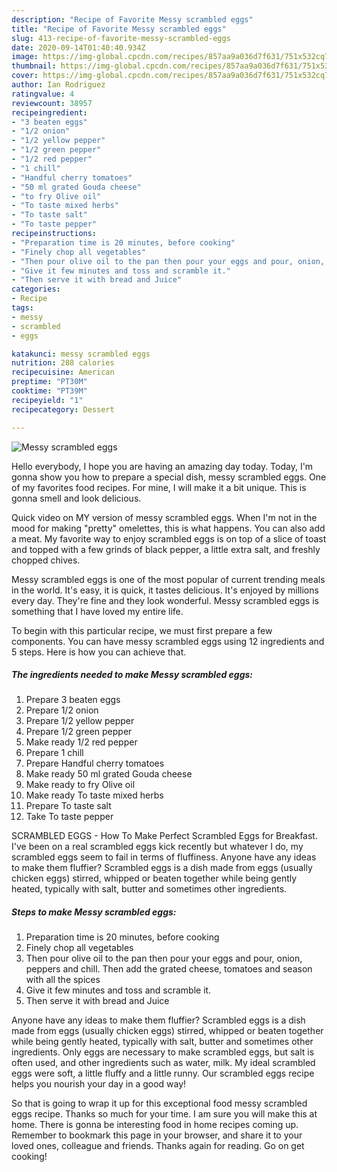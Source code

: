 ```yaml
---
description: "Recipe of Favorite Messy scrambled eggs"
title: "Recipe of Favorite Messy scrambled eggs"
slug: 413-recipe-of-favorite-messy-scrambled-eggs
date: 2020-09-14T01:40:40.934Z
image: https://img-global.cpcdn.com/recipes/857aa9a036d7f631/751x532cq70/messy-scrambled-eggs-recipe-main-photo.jpg
thumbnail: https://img-global.cpcdn.com/recipes/857aa9a036d7f631/751x532cq70/messy-scrambled-eggs-recipe-main-photo.jpg
cover: https://img-global.cpcdn.com/recipes/857aa9a036d7f631/751x532cq70/messy-scrambled-eggs-recipe-main-photo.jpg
author: Ian Rodriguez
ratingvalue: 4
reviewcount: 38957
recipeingredient:
- "3 beaten eggs"
- "1/2 onion"
- "1/2 yellow pepper"
- "1/2 green pepper"
- "1/2 red pepper"
- "1 chill"
- "Handful cherry tomatoes"
- "50 ml grated Gouda cheese"
- "to fry Olive oil"
- "To taste mixed herbs"
- "To taste salt"
- "To taste pepper"
recipeinstructions:
- "Preparation time is 20 minutes, before cooking"
- "Finely chop all vegetables"
- "Then pour olive oil to the pan then pour your eggs and pour, onion, peppers and chill. Then add the grated cheese, tomatoes and season with all the spices"
- "Give it few minutes and toss and scramble it."
- "Then serve it with bread and Juice"
categories:
- Recipe
tags:
- messy
- scrambled
- eggs

katakunci: messy scrambled eggs 
nutrition: 288 calories
recipecuisine: American
preptime: "PT30M"
cooktime: "PT39M"
recipeyield: "1"
recipecategory: Dessert

---
```



![Messy scrambled eggs](https://img-global.cpcdn.com/recipes/857aa9a036d7f631/751x532cq70/messy-scrambled-eggs-recipe-main-photo.jpg)

Hello everybody, I hope you are having an amazing day today. Today, I'm gonna show you how to prepare a special dish, messy scrambled eggs. One of my favorites food recipes. For mine, I will make it a bit unique. This is gonna smell and look delicious.

Quick video on MY version of messy scrambled eggs. When I&#39;m not in the mood for making &#34;pretty&#34; omelettes, this is what happens. You can also add a meat. My favorite way to enjoy scrambled eggs is on top of a slice of toast and topped with a few grinds of black pepper, a little extra salt, and freshly chopped chives.

Messy scrambled eggs is one of the most popular of current trending meals in the world. It's easy, it is quick, it tastes delicious. It's enjoyed by millions every day. They're fine and they look wonderful. Messy scrambled eggs is something that I have loved my entire life.


To begin with this particular recipe, we must first prepare a few components. You can have messy scrambled eggs using 12 ingredients and 5 steps. Here is how you can achieve that.

<!--inarticleads1-->

##### The ingredients needed to make Messy scrambled eggs:

1. Prepare 3 beaten eggs
1. Prepare 1/2 onion
1. Prepare 1/2 yellow pepper
1. Prepare 1/2 green pepper
1. Make ready 1/2 red pepper
1. Prepare 1 chill
1. Prepare Handful cherry tomatoes
1. Make ready 50 ml grated Gouda cheese
1. Make ready to fry Olive oil
1. Make ready To taste mixed herbs
1. Prepare To taste salt
1. Take To taste pepper


SCRAMBLED EGGS - How To Make Perfect Scrambled Eggs for Breakfast. I&#39;ve been on a real scrambled eggs kick recently but whatever I do, my scrambled eggs seem to fail in terms of fluffiness. Anyone have any ideas to make them fluffier? Scrambled eggs is a dish made from eggs (usually chicken eggs) stirred, whipped or beaten together while being gently heated, typically with salt, butter and sometimes other ingredients. 

<!--inarticleads2-->

##### Steps to make Messy scrambled eggs:

1. Preparation time is 20 minutes, before cooking
1. Finely chop all vegetables
1. Then pour olive oil to the pan then pour your eggs and pour, onion, peppers and chill. Then add the grated cheese, tomatoes and season with all the spices
1. Give it few minutes and toss and scramble it.
1. Then serve it with bread and Juice


Anyone have any ideas to make them fluffier? Scrambled eggs is a dish made from eggs (usually chicken eggs) stirred, whipped or beaten together while being gently heated, typically with salt, butter and sometimes other ingredients. Only eggs are necessary to make scrambled eggs, but salt is often used, and other ingredients such as water, milk. My ideal scrambled eggs were soft, a little fluffy and a little runny. Our scrambled eggs recipe helps you nourish your day in a good way! 

So that is going to wrap it up for this exceptional food messy scrambled eggs recipe. Thanks so much for your time. I am sure you will make this at home. There is gonna be interesting food in home recipes coming up. Remember to bookmark this page in your browser, and share it to your loved ones, colleague and friends. Thanks again for reading. Go on get cooking!

